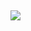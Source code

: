 <br> <br> <br> <br> <br> <br> <br>
<img src="https://postfiles.pstatic.net/MjAyNDEwMTZfMTYx/MDAxNzI5MDY5NTUxNDY4.8SDz2Ya8MDEDfXzxozuDTNnDVOb-GnTjPMkT6bbJfygg.h-XavGOBrJ8oNNtJO61vN41nF1sHZSrOOU1NvO_GIOkg.GIF/%ED%82%A4%EB%B3%B4%EB%93%9C%EC%9B%8C%EB%A6%AC%EC%96%B4%ED%9D%B0%ED%86%A0%EB%81%BC%EC%BD%98.gif?type=w3840">
